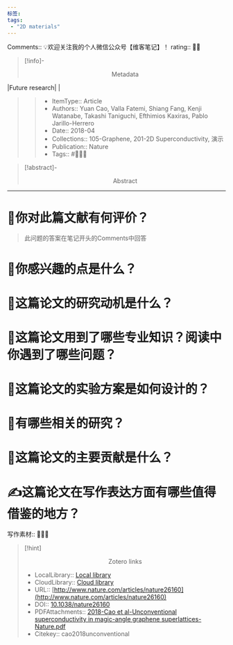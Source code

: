 ```yaml
---
标签: 
tags:
 - "2D materials"
---
```

Comments:: 💡欢迎关注我的个人微信公众号【维客笔记】！
rating:: 🍓🍓
>[!info]- <center>Metadata</center>
>
|Future research|  |
>>* ItemType:: Article      
>>* Authors:: Yuan Cao, Valla Fatemi, Shiang Fang, Kenji Watanabe, Takashi Taniguchi, Efthimios Kaxiras, Pablo Jarillo-Herrero      
>>* Date:: 2018-04   
>>* Collections:: 105-Graphene, 201-2D Superconductivity, 演示  
>>* Publication:: Nature    
>>* Tags::  #🍉🍉🍉  

>[!abstract]- <center>Abstract</center>
>
>>
----------------------------------------------------------------------------------------------
# 🍨你对此篇文献有何评价？

>此问题的答案在笔记开头的Comments中回答


# 🍛你感兴趣的点是什么？



# 🍔这篇论文的研究动机是什么？




# 🥪这篇论文用到了哪些专业知识？阅读中你遇到了哪些问题？ 



# 🍚这篇论文的实验方案是如何设计的？ 




# 🌮有哪些相关的研究？




# 🍝这篇论文的主要贡献是什么？



# ✍这篇论文在写作表达方面有哪些值得借鉴的地方？

写作素材:: 📌📌📌



>[!hint] <center>Zotero links</center>
>
>* LocalLibrary:: [Local library](zotero://select/items/1_9Z5T53MN)    
>* CloudLibrary:: [Cloud library](http://zotero.org/users/6360064/items/9Z5T53MN)  
>* URL:: [http://www.nature.com/articles/nature26160](http://www.nature.com/articles/nature26160)  
>* DOI:: [10.1038/nature26160](https://doi.org/10.1038/nature26160)    
>* PDFAttachments:: [2018-Cao et al-Unconventional superconductivity in magic-angle graphene superlattices-Nature.pdf](zotero://open-pdf/library/items/RIWEJPRZ)  
>* Citekey:: cao2018unconventional   
